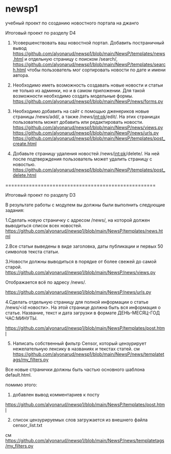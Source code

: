 # newsp1
 учебный проект по созданию новостного портала на джанго
 
 Итоговый проект по разделу D4

1. Усовершенствовать ваш новостной портал. Добавить постраничный вывод 
https://github.com/alyonarud/newsp1/blob/main/NewsP/templates/news.html
и отдельную страницу с поиском /search/, 
https://github.com/alyonarud/newsp1/blob/main/NewsP/templates/search.html
чтобы пользователь мог сортировать новости по дате и имени автора.


2. Необходимо иметь возможность создавать новые новости и статьи не только из админки, но и в самом приложении. Для такой возможности необходимо создать модельные формы.
https://github.com/alyonarud/newsp1/blob/main/NewsP/news/forms.py

3. Необходимо добавить на сайт с помощью дженериков новые страницы /news/add/, а также /news/<int:pk>/edit/. На этих страницах пользователь может добавить или редактировать новости.
https://github.com/alyonarud/newsp1/blob/main/NewsP/news/views.py
https://github.com/alyonarud/newsp1/blob/main/NewsP/news/urls.py
https://github.com/alyonarud/newsp1/blob/main/NewsP/templates/post_create.html


4. Добавьте страницу удаления новостей /news/<int:pk>/delete/. На ней после подтверждения пользователь может удалить страницу с новостью.
 https://github.com/alyonarud/newsp1/blob/main/NewsP/templates/post_delete.html
 
===================================================

Итоговый проект по разделу D3

В результате работы с модулем вы должны были выполнить следующие задания:

1.Сделать новую страничку с адресом /news/, на которой должен выводиться список всех новостей.
https://github.com/alyonarud/newsp1/blob/main/NewsP/templates/news.html

2.Все cтатьи выведены в виде заголовка, даты публикации и первых 50 символов текста статьи.

3.Новости должны выводиться в порядке от более свежей до самой старой.
https://github.com/alyonarud/newsp1/blob/main/NewsP/news/views.py

Отображается всё по адресу /news/.
 
https://github.com/alyonarud/newsp1/blob/main/NewsP/news/urls.py


4.Сделать отдельную страницу для полной информации о статье /news/<id новости>. На этой странице должна быть вся информация о статье. Название, текст и дата загрузки в формате ДЕНЬ-МЕСЯЦ-ГОД ЧАС:МИНУТЫ.

https://github.com/alyonarud/newsp1/blob/main/NewsP/templates/post.html

5. Написать собственный фильтр Censor, который цензурирует нежелательную лексику в названиях и текстах статей.
см https://github.com/alyonarud/newsp1/blob/main/NewsP/news/templatetags/my_filters.py

Все новые странички должны быть частью основного шаблона default.html.


помимо этого:
1. добавлен вывод комментариев к посту

https://github.com/alyonarud/newsp1/blob/main/NewsP/templates/post.html

2. список цензурируемых слов загружается из внешнего файла censor_list.txt

см https://github.com/alyonarud/newsp1/blob/main/NewsP/news/templatetags/my_filters.py

